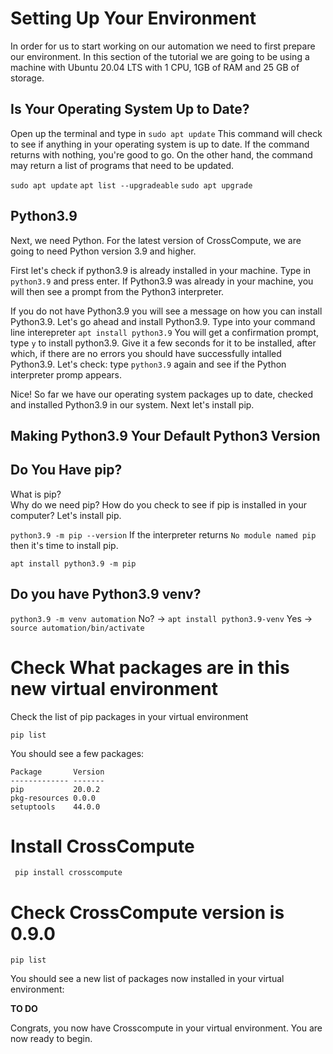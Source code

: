 # Setting Up  Your Environment 

In order for us to start working on our automation we need to first prepare our environment.  In this section of the tutorial we are going to be using a machine with Ubuntu 20.04 LTS with 1 CPU, 1GB of RAM and 25 GB of storage.  

## Is Your Operating System Up to Date?
Open up the terminal and type in 
```sudo apt update```
This command will check to see if anything in your operating system is up to date.  If the command returns with nothing, you're good to go.  On the other hand, the command may return a list of programs that need to be updated.  

```sudo apt update```
```apt list --upgradeable```
```sudo apt upgrade```

## Python3.9
Next, we need Python.  For the latest version of CrossCompute, we are going to need Python version 3.9 and higher.  

First let's check if python3.9 is already installed in your machine.  Type in ```python3.9``` and press enter.  If Python3.9 was already in your machine, you will then see a prompt from the Python3 interpreter. 

If you do not have Python3.9 you will see a message on how you can install Python3.9.  Let's go ahead and install Python3.9. Type into your command line interepreter ```apt install python3.9``` You will get a confirmation prompt, type ```y``` to install python3.9. Give it a few seconds for it to be installed, after which, if there are no errors you should have successfully intalled Python3.9.  Let's check: type ```python3.9``` again and see if the Python interpreter promp appears.  

Nice! So far we have our operating system packages up to date, checked and installed Python3.9 in our system. Next let's install pip. 

## Making Python3.9 Your Default Python3 Version

## Do You Have pip?
What is pip?  
Why do we need pip?
How do you check to see if pip is installed in your computer?
Let's install pip. 

```python3.9 -m pip --version```
If the interpreter returns ```No module named pip``` then it's time to install pip.

```apt install python3.9 -m pip```

## Do you have Python3.9 venv?
```python3.9 -m venv automation```
No? -> ```apt install python3.9-venv```
Yes -> ```source automation/bin/activate```

# Check What packages are in this new virtual environment
Check the list of pip packages in your virtual environment

```pip list```

You should see a few packages:

```
Package       Version
------------- -------
pip           20.0.2 
pkg-resources 0.0.0  
setuptools    44.0.0 
```

# Install CrossCompute

``` pip install crosscompute```

# Check CrossCompute version is 0.9.0
```pip list```

You should see a new list of packages now installed in your virtual environment:

**TO DO**

Congrats, you now have Crosscompute in your virtual environment. You are now ready to begin.